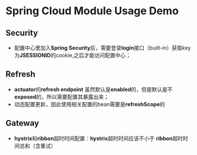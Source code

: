 # Spring Cloud Module Usage Demo

## Security
- 配置中心里加入**Spring Security**后，需要登录**login**接口（built-in）获取key为**JSESSIONID**的cookie,之后才能访问配置中心；
## Refresh
- **actuator**的**refresh endpoint** 虽然默认是**enabled**的，但是默认是不**exposed**的，所以需要配置其暴露出来；
- 动态配置更新，因此使用相关配置的bean需要是**refreshScope**的
## Gateway
- **hystrix**和**ribbon**超时时间配置：**hystrix**超时时间应该不小于 **ribbon**超时时间总和（含重试）